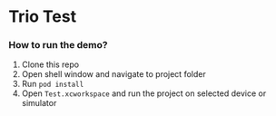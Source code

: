 # Trio Test

### How to run the demo?

1. Clone this repo
1. Open shell window and navigate to project folder
1. Run `pod install`
1. Open `Test.xcworkspace` and run the project on selected device or simulator
